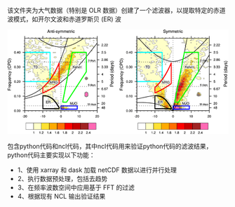该文件夹为大气数据（特别是 OLR 数据）创建了一个滤波器，以提取特定的赤道波模式，如开尔文波和赤道罗斯贝 (ER) 波

![spectra](./image001.png)


包含python代码和ncl代码，其中ncl代码用来验证python代码的滤波结果，python代码主要实现以下功能：


- 1、使用 xarray 和 dask 加载 netCDF 数据以进行并行处理
- 2、执行数据预处理，包括去趋势
- 3、在频率波数空间中应用基于 FFT 的过滤
- 4、根据现有 NCL 输出验证结果
